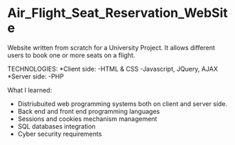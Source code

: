 # Air_Flight_Seat_Reservation_WebSite

Website written from scratch for a University Project.
It allows different users to book one or more seats on a flight.

TECHNOLOGIES:
 *Client side:
  -HTML & CSS
  -Javascript, JQuery, AJAX
*Server side:
  -PHP

What I learned:
- Distriubuited web programming systems both on client and server side.
- Back end and front end programming languages
- Sessions and cookies mechanism management
- SQL databases integration
- Cyber security requirements


